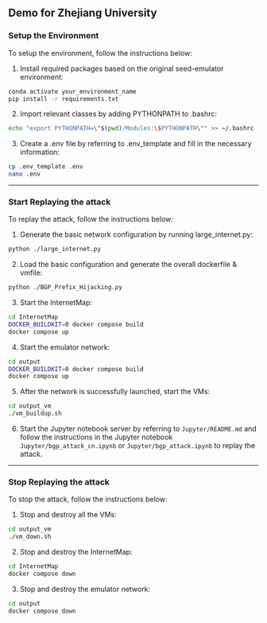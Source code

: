 ## Demo for Zhejiang University

### Setup the Environment

To setup the environment, follow the instructions below:

1. Install required packages based on the original seed-emulator environment:

```bash
conda activate your_environment_name
pip install -r requirements.txt
```

2. Import relevant classes by adding PYTHONPATH to .bashrc:

```bash
echo "export PYTHONPATH=\"$(pwd)/Modules:\$PYTHONPATH\"" >> ~/.bashrc
```

3. Create a .env file by referring to .env_template and fill in the necessary information:

```bash
cp .env_template .env
nano .env
```

***

### Start Replaying the attack

To replay the attack, follow the instructions below:

1. Generate the basic network configuration by running large_internet.py:

```bash
python ./large_internet.py
```

2. Load the basic configuration and generate the overall dockerfile & vmfile:

```bash
python ./BGP_Prefix_Hijacking.py
```

3. Start the InternetMap:

```bash
cd InternetMap
DOCKER_BUILDKIT=0 docker compose build
docker compose up
```

4. Start the emulator network:

```bash
cd output
DOCKER_BUILDKIT=0 docker compose build
docker compose up
```

5. After the network is successfully launched, start the VMs:

```bash
cd output_vm
./vm_buildup.sh
```

6. Start the Jupyter notebook server by referring to `Jupyter/README.md` and follow the instructions in the Jupyter notebook `Jupyter/bgp_attack_cn.ipynb` or `Jupyter/bgp_attack.ipynb` to replay the attack.

***

### Stop Replaying the attack

To stop the attack, follow the instructions below:

1. Stop and destroy all the VMs:

```bash
cd output_vm
./vm_down.sh
```

2. Stop and destroy the InternetMap:

```bash
cd InternetMap
docker compose down
```

3. Stop and destroy the emulator network:

```bash
cd output   
docker compose down
```